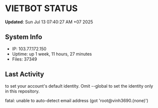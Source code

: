 # VIETBOT STATUS
**Updated**: Sun Jul 13 07:40:27 AM +07 2025

## System Info
- IP: 103.77.172.150
- Uptime: up 1 week, 11 hours, 27 minutes
- Files: 37349

## Last Activity

to set your account's default identity.
Omit --global to set the identity only in this repository.

fatal: unable to auto-detect email address (got 'root@vinh3690.(none)')
